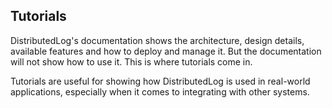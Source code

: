 ## Tutorials

DistributedLog's documentation shows the architecture, design details,
available features and how to deploy and manage it. But the documentation
will not show how to use it. This is where tutorials come in.

Tutorials are useful for showing how DistributedLog is used in real-world
applications, especially when it comes to integrating with other systems.
